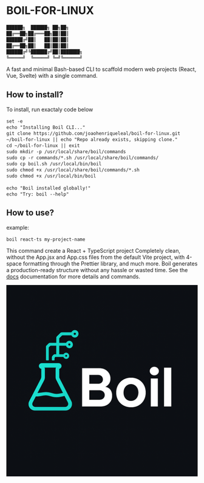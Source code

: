 # BOIL-FOR-LINUX

    ██████╗  ██████╗ ██╗██╗     
    ██╔══██╗██╔═══██╗██║██║     
    ██████╔╝██║   ██║██║██║     
    ██╔══██╗██║   ██║██║██║     
    ██████╔╝╚██████╔╝██║███████╗
    ╚═════╝  ╚═════╝ ╚═╝╚══════╝

 A fast and minimal Bash-based CLI to scaffold modern web projects (React, Vue, Svelte) with a single command.

## How to install?

To install, run exactaly code below
```
set -e
echo "Installing Boil CLI..."
git clone https://github.com/joaohenriqueleal/boil-for-linux.git ~/boil-for-linux || echo "Repo already exists, skipping clone."
cd ~/boil-for-linux || exit
sudo mkdir -p /usr/local/share/boil/commands
sudo cp -r commands/*.sh /usr/local/share/boil/commands/
sudo cp boil.sh /usr/local/bin/boil
sudo chmod +x /usr/local/share/boil/commands/*.sh
sudo chmod +x /usr/local/bin/boil

echo "Boil installed globally!"
echo "Try: boil --help"
```

## How to use?

example:

```
boil react-ts my-project-name
```

This command create a React + TypeScript project Completely clean, without the App.jsx and App.css files from the default Vite project, with 4-space formatting through the Prettier library, and much more. Boil generates a production-ready structure without any hassle or wasted time. See the [docs](https://github.com/joaohenriqueleal/boil-for-linux/blob/main/docs/commands.md) documentation for more details and commands.

![Boil logo](https://github.com/joaohenriqueleal/boil-for-linux/blob/main/boil.png)
